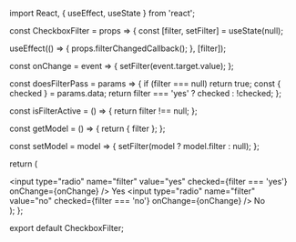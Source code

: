 import React, { useEffect, useState } from 'react';

const CheckboxFilter = props => {
  const [filter, setFilter] = useState(null);

  useEffect(() => {
    props.filterChangedCallback();
  }, [filter]);

  const onChange = event => {
    setFilter(event.target.value);
  };

  const doesFilterPass = params => {
    if (filter === null) return true;
    const { checked } = params.data;
    return filter === 'yes' ? checked : !checked;
  };

  const isFilterActive = () => {
    return filter !== null;
  };

  const getModel = () => {
    return { filter };
  };

  const setModel = model => {
    setFilter(model ? model.filter : null);
  };

  return (
    <div>
      <label>
        <input
          type="radio"
          name="filter"
          value="yes"
          checked={filter === 'yes'}
          onChange={onChange}
        />
        Yes
      </label>
      <label>
        <input
          type="radio"
          name="filter"
          value="no"
          checked={filter === 'no'}
          onChange={onChange}
        />
        No
      </label>
    </div>
  );
};

export default CheckboxFilter;

